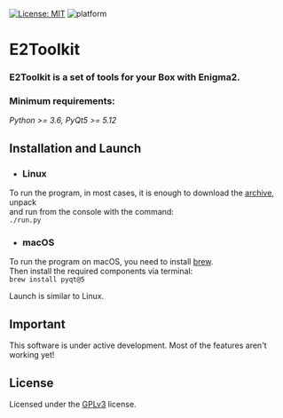 [![License: MIT](https://img.shields.io/badge/License-gpl3-green.svg)](LICENSE) ![platform](https://img.shields.io/badge/platform-linux%20|%20macos-lightgrey)
# E2Toolkit
### E2Toolkit is a set of tools for your Box with Enigma2. 

### Minimum requirements:
*Python >= 3.6, PyQt5 >= 5.12*

## Installation and Launch
* ### Linux                                                                                                          
To run the program, in most cases, it is enough to download the [archive](https://github.com/DYefremov/E2Toolkit/archive/refs/heads/main.zip), unpack   
and run from the console with the command:  
```./run.py```
* ### macOS
To run the program on macOS, you need to install [brew](https://brew.sh/).  
Then install the required components via terminal:  
```brew install pyqt@5```

Launch is similar to Linux.

## Important
This software is under active development. Most of the features aren't working yet!

## License
Licensed under the [GPLv3](LICENSE) license.                  
